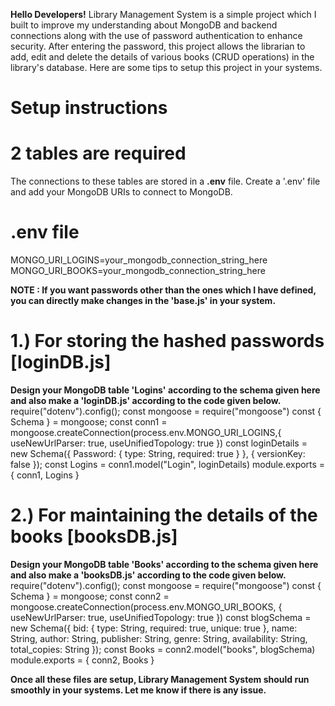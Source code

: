 **Hello Developers!**
Library Management System is a simple project which I built to improve my understanding about MongoDB and backend connections along with the use of password authentication to enhance security. After entering the password, this project allows the librarian to add, edit and delete the details of various books (CRUD operations) in the library's database. Here are some tips to setup this project in your systems.

# Setup instructions

# 2 tables are required
The connections to these tables are stored in a **.env** file. 
Create a '.env' file and add your MongoDB URIs to connect to MongoDB.

# .env file
MONGO_URI_LOGINS=your_mongodb_connection_string_here
MONGO_URI_BOOKS=your_mongodb_connection_string_here

**NOTE : If you want passwords other than the ones which I have defined, you can directly make changes in the 'base.js' in your system.**

# 1.) For storing the hashed passwords [loginDB.js]
**Design your MongoDB table 'Logins' according to the schema given here and also make a 'loginDB.js' according to the code given below.**
require("dotenv").config();
const mongoose = require("mongoose")
const { Schema } = mongoose;
const conn1 = mongoose.createConnection(process.env.MONGO_URI_LOGINS,{
    useNewUrlParser: true,
    useUnifiedTopology: true
})
const loginDetails = new Schema({
    Password: { type: String, required: true }
}, { versionKey: false });
const Logins = conn1.model("Login", loginDetails)
module.exports = { conn1, Logins }

# 2.) For maintaining the details of the books [booksDB.js]
**Design your MongoDB table 'Books' according to the schema given here and also make a 'booksDB.js' according to the code given below.**
require("dotenv").config();
const mongoose = require("mongoose")
const { Schema } = mongoose;
const conn2 = mongoose.createConnection(process.env.MONGO_URI_BOOKS, {
    useNewUrlParser: true,
    useUnifiedTopology: true
})
const blogSchema = new Schema({
    bid: { type: String, required: true, unique: true },
    name: String,
    author: String,
    publisher: String,
    genre: String,
    availability: String,
    total_copies: String
});
const Books = conn2.model("books", blogSchema)
module.exports = { conn2, Books }

**Once all these files are setup, Library Management System should run smoothly in your systems. Let me know if there is any issue.**
